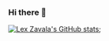### Hi there 👋


[![Lex Zavala's GitHub stats](https://github-readme-stats.vercel.app/api?username=LexZavala&show_icons=true&theme=dark)](https://github.com/LexZavala/github-readme-stats);

<!--
**LexZavala/LexZavala** is a ✨ _special_ ✨ repository because its `README.md` (this file) appears on your GitHub profile.

Here are some ideas to get you started:

- 🔭 I’m currently working on ...
- 🌱 I’m currently learning ...
- 👯 I’m looking to collaborate on ...
- 🤔 I’m looking for help with ...
- 💬 Ask me about ...
- 📫 How to reach me: ...
- 😄 Pronouns: ...
- ⚡ Fun fact: ...
-->
